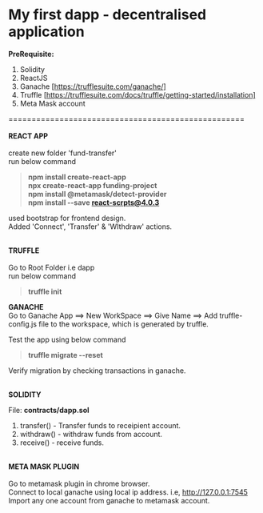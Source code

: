 # My first dapp - decentralised application

**PreRequisite:**
1. Solidity
2. ReactJS
3. Ganache [https://trufflesuite.com/ganache/]
4. Truffle [https://trufflesuite.com/docs/truffle/getting-started/installation]
5. Meta Mask account

===================================================<br/><br/>
**REACT APP**<br/><br/>
create new folder 'fund-transfer' <br/>
run below command<br/>
> **npm install create-react-app**<br/>
> **npx create-react-app funding-project**<br/>
> **npm install @metamask/detect-provider**<br/>
> **npm install --save react-scrpts@4.0.3**<br/>

used bootstrap for frontend design.<br/>
Added 'Connect', 'Transfer' & 'WIthdraw' actions.<br/><br/>

**TRUFFLE**<br/><br/>
Go to Root Folder i.e dapp<br/>
run below command<br/>
> **truffle init**


**GANACHE** <br />
Go to Ganache App ==> New WorkSpace ==> Give Name ==> Add truffle-config.js file to the workspace, which is generated by truffle.

Test the app using below command<br/>
> **truffle migrate --reset**

Verify migration by checking transactions in ganache.<br/><br/>

**SOLIDITY**

File: **contracts/dapp.sol** <br/>
1. transfer() - Transfer funds to receipient account.<br/>
2. withdraw() - withdraw funds from account.<br/>
3. receive() - receive funds.<br/><br/>


**META MASK PLUGIN**<br/><br/>
Go to metamask plugin in chrome browser.<br/>
Connect to local ganache using local ip address. i.e, http://127.0.0.1:7545<br/>
Import any one account from ganache to metamask account.<br/><br/>

